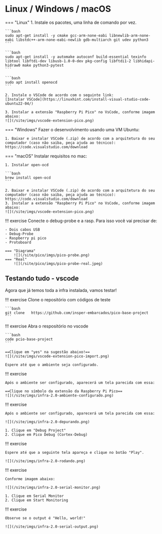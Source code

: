 # Linux / Windows / macOS


=== "Linux"
    1. Instale os pacotes, uma linha de comando por vez.

    ```bash
    sudo apt-get install -y cmake gcc-arm-none-eabi libnewlib-arm-none-eabi libstdc++-arm-none-eabi-newlib gdb-multiarch git udev python3
    ```

    ```bash
    sudo apt-get install -y automake autoconf build-essential texinfo libtool libftdi-dev libusb-1.0-0-dev pkg-config libftdi1-2 libhidapi-hidraw0 make python3-pytest
    ```

    ```bash
    sudo apt install openocd
    ```

    2. Instale o VSCode de acordo com o seguinte link:
    [Instalar VSCode](https://linuxhint.com/install-visual-studio-code-ubuntu22-04/)

    3. Instalar a extensão "Raspberry Pi Pico" no VsCode, conforme imagem abaixo:
    ![](/site/imgs/vscode-extension-pico.png)

=== "Windows"
    Fazer o desenvolvimento usando uma VM Ubuntu:
    
    1. Baixar e instalar VSCode (.zip) de acordo com a arquitetura do seu computador (caso não saiba, peça ajuda ao técnico):
    https://code.visualstudio.com/download

=== "macOS"
    Instalar requisitos no mac:
    
    1. Instalar open-ocd

    ```bash
    brew install open-ocd
    ```

    2. Baixar e instalar VSCode (.zip) de acordo com a arquitetura do seu computador (caso não saiba, peça ajuda ao técnico):
    https://code.visualstudio.com/download
    3. Instalar a extensão "Raspberry Pi Pico" no VsCode, conforme imagem abaixo:
    ![](/site/imgs/vscode-extension-pico.png)
    


!!! exercise
    Conecte o debug-probe e a rasp. Para isso você vai precisar de:
    
    - Dois cabos USB
    - Debug-Probe
    - Raspberry pi pico
    - Protoboard
    
    === "Diagrama"
        ![](/site/pico/imgs/pico-probe.png)
    === "Real"
        ![](/site/pico/imgs/pico-probe-real.jpeg)
        

## Testando tudo - vscode

Agora que já temos toda a infra instalada, vamos testar!

!!! exercise
    Clone o repositório com códigos de teste

    ```bash
    git clone   https://github.com/insper-embarcados/pico-base-project
    ```

!!! exercise
    Abra o respositório no vscode

    ```bash
    code pcio-base-project
    ```

    ==Clique em "yes" na sugestão abaixo!==
    ![](/site/imgs/vscode-extension-pico-import.png)

    Espere até que o ambiente seja configurado.



!!! exercise

    Após o ambiente ser configurado, aparecerá um tela parecida com essa:

    ==Clique no símbolo da extensão da Raspberry Pi Pico==
    ![](/site/imgs/infra-2.0-ambiente-configurado.png)

!!! exercise

    Após o ambiente ser configurado, aparecerá um tela parecida com essa:

    ![](/site/imgs/infra-2.0-depurando.png)   

    1. Clique em "Debug Project"
    2. Clique em Pico Debug (Cortex-Debug)


!!! exercise

    Espere até que a seguinte tela apareça e clique no botão "Play". 

    ![](/site/imgs/infra-2.0-rodando.png) 


!!! exercise

    Conforme imagem abaixo:

    ![](/site/imgs/infra-2.0-serial-monitor.png) 

    1. Clique em Serial Monitor
    2. Clique em Start Monitoring

!!! exercise

    Observe se o output é "Hello, world!"

    ![](/site/imgs/infra-2.0-serial-output.png) 



    


